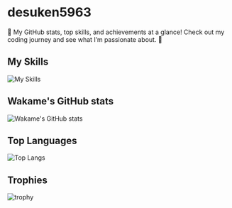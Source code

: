 # desuken5963

🚀 My GitHub stats, top skills, and achievements at a glance! Check out my coding journey and see what I’m passionate about. 🌟

## My Skills
![My Skills](https://skillicons.dev/icons?i=go,ruby,rails,js,ts,react,nextjs,tailwind,materialui,docker&theme=light)

## Wakame's GitHub stats
![Wakame's GitHub stats](https://github-readme-stats.vercel.app/api?username=desuken5963&show_icons=true&theme=radical)

## Top Languages
![Top Langs](https://github-readme-stats.vercel.app/api/top-langs/?username=desuken5963&layout=compact&show_icons=true&theme=radical)

## Trophies
![trophy](https://github-profile-trophy.vercel.app/?username=desuken5963&show_icons=true&theme=radical)
